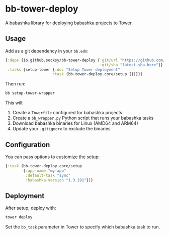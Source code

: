 # bb-tower-deploy

A babashka library for deploying babashka projects to Tower.

## Usage

Add as a git dependency in your `bb.edn`:

```clojure
{:deps {io.github.socksy/bb-tower-deploy {:git/url "https://github.com/socksy/bb-tower-deploy"
                                          :git/sha "latest-sha-here"}}
 :tasks {setup-tower {:doc "Setup Tower deployment"
                     :task (bb-tower-deploy.core/setup {})}}}
```

Then run:

```bash
bb setup-tower-wrapper
```

This will:
1. Create a `Towerfile` configured for babashka projects
2. Create a `bb_wrapper.py` Python script that runs your babashka tasks
3. Download babashka binaries for Linux (AMD64 and ARM64)
4. Update your `.gitignore` to exclude the binaries

## Configuration

You can pass options to customize the setup:

```clojure
{:task (bb-tower-deploy.core/setup
        {:app-name "my-app"
         :default-task "sync"
         :babashka-version "1.3.191"})}
```

## Deployment

After setup, deploy with:

```bash
tower deploy
```

Set the `bb_task` parameter in Tower to specify which babashka task to run.
